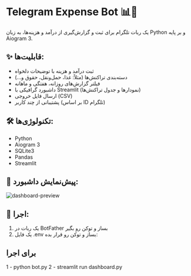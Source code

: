 # Telegram Expense Bot 📊🤖

یک ربات تلگرام برای ثبت و گزارش‌گیری از درآمد و هزینه‌ها، به زبان Python و بر پایه Aiogram 3.

## ✨ قابلیت‌ها:
- ثبت درآمد و هزینه با توضیحات دلخواه
- دسته‌بندی تراکنش‌ها (مثلاً: غذا، حمل‌ونقل، حقوق و...)
- فیلتر گزارش‌های روزانه، هفتگی و ماهانه
- داشبورد گرافیکی با Streamlit (نمودارها و جدول تراکنش‌ها)
- ارسال فایل خروجی (CSV)
- پشتیبانی از چند کاربر (بر اساس ID تلگرام)

## 🛠 تکنولوژی‌ها:
- Python
- Aiogram 3
- SQLite3
- Pandas
- Streamlit

## 📸 پیش‌نمایش داشبورد:

![dashboard-preview](https://your-screenshot-url.com)  <!-- اگر عکس داشبورد داری، آدرسشو بذار -->

## 🚀 اجرا:
1. یک ربات در BotFather بساز و توکن رو بگیر
2. یک فایل .env بساز و توکن رو قرار بده:

## برای اجرا 
1 - python bot.py
2 - streamlit run dashboard.py
